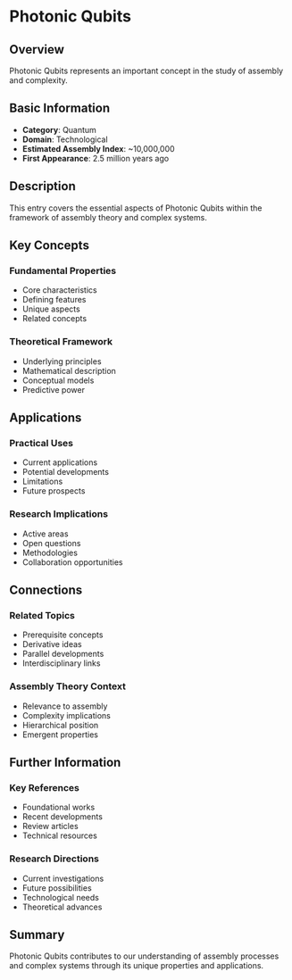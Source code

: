 # Photonic Qubits

## Overview

Photonic Qubits represents an important concept in the study of assembly and complexity.

## Basic Information

- **Category**: Quantum
- **Domain**: Technological
- **Estimated Assembly Index**: ~10,000,000
- **First Appearance**: 2.5 million years ago

## Description

This entry covers the essential aspects of Photonic Qubits within the framework of assembly theory and complex systems.

## Key Concepts

### Fundamental Properties
- Core characteristics
- Defining features
- Unique aspects
- Related concepts

### Theoretical Framework
- Underlying principles
- Mathematical description
- Conceptual models
- Predictive power

## Applications

### Practical Uses
- Current applications
- Potential developments
- Limitations
- Future prospects

### Research Implications
- Active areas
- Open questions
- Methodologies
- Collaboration opportunities

## Connections

### Related Topics
- Prerequisite concepts
- Derivative ideas
- Parallel developments
- Interdisciplinary links

### Assembly Theory Context
- Relevance to assembly
- Complexity implications
- Hierarchical position
- Emergent properties

## Further Information

### Key References
- Foundational works
- Recent developments
- Review articles
- Technical resources

### Research Directions
- Current investigations
- Future possibilities
- Technological needs
- Theoretical advances

## Summary

Photonic Qubits contributes to our understanding of assembly processes and complex systems through its unique properties and applications.
